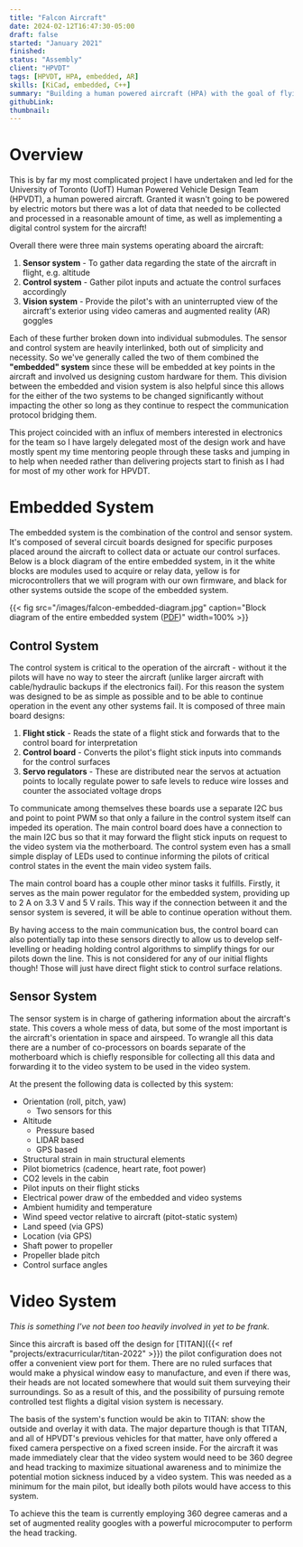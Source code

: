 ```yaml
---
title: "Falcon Aircraft"
date: 2024-02-12T16:47:30-05:00
draft: false
started: "January 2021"
finished:
status: "Assembly"
client: "HPVDT"
tags: [HPVDT, HPA, embedded, AR]
skills: [KiCad, embedded, C++]
summary: "Building a human powered aircraft (HPA) with the goal of flying a marathon's distance (42&nbsp;km) in under an hour"
githubLink:
thumbnail:
---
```


# Overview

This is by far my most complicated project I have undertaken and led for the University of Toronto (UofT) Human Powered Vehicle Design Team (HPVDT), a human powered aircraft. Granted it wasn't going to be powered by electric motors but there was a lot of data that needed to be collected and processed in a reasonable amount of time, as well as implementing a digital control system for the aircraft!

Overall there were three main systems operating aboard the aircraft:

1. **Sensor system** - To gather data regarding the state of the aircraft in flight, e.g. altitude
2. **Control system** - Gather pilot inputs and actuate the control surfaces accordingly
3. **Vision system** - Provide the pilot's with an uninterrupted view of the aircraft's exterior using video cameras and augmented reality (AR) goggles

Each of these further broken down into individual submodules. The sensor and control system are heavily interlinked, both out of simplicity and necessity. So we've generally called the two of them combined the **"embedded" system** since these will be embedded at key points in the aircraft and involved us designing custom hardware for them. This division between the embedded and vision system is also helpful since this allows for the either of the two systems to be changed significantly without impacting the other so long as they continue to respect the communication protocol bridging them.

This project coincided with an influx of members interested in electronics for the team so I have largely delegated most of the design work and have mostly spent my time mentoring people through these tasks and jumping in to help when needed rather than delivering projects start to finish as I had for most of my other work for HPVDT.

# Embedded System

The embedded system is the combination of the control and sensor system. It's composed of several circuit boards designed for specific purposes placed around the aircraft to collect data or actuate our control surfaces. Below is a block diagram of the entire embedded system, in it the white blocks are modules used to acquire or relay data, yellow is for microcontrollers that we will program with our own firmware, and black for other systems outside the scope of the embedded system.

{{< fig src="/images/falcon-embedded-diagram.jpg" caption="Block diagram of the entire embedded system ([PDF](/pdf/falcon-embedded-diagram.pdf))" width=100% >}}

## Control System

The control system is critical to the operation of the aircraft - without it the pilots will have no way to steer the aircraft (unlike larger aircraft with cable/hydraulic backups if the electronics fail). For this reason the system was designed to be as simple as possible and to be able to continue operation in the event any other systems fail. It is composed of three main board designs:

1. **Flight stick** - Reads the state of a flight stick and forwards that to the control board for interpretation
2. **Control board** - Converts the pilot's flight stick inputs into commands for the control surfaces
3. **Servo regulators** - These are distributed near the servos at actuation points to locally regulate power to safe levels to reduce wire losses and counter the associated voltage drops

To communicate among themselves these boards use a separate I2C bus and point to point PWM so that only a failure in the control system itself can impeded its operation. The main control board does have a connection to the main I2C bus so that it may forward the flight stick inputs on request to the video system via the motherboard. The control system even has a small simple display of LEDs used to continue informing the pilots of critical control states in the event the main video system fails.

The main control board has a couple other minor tasks it fulfills. Firstly, it serves as the main power regulator for the embedded system, providing up to 2&nbsp;A on 3.3&nbsp;V and 5&nbsp;V rails. This way if the connection between it and the sensor system is severed, it will be able to continue operation without them.

By having access to the main communication bus, the control board can also potentially tap into these sensors directly to allow us to develop self-levelling or heading holding control algorithms to simplify things for our pilots down the line. This is not considered for any of our initial flights though! Those will just have direct flight stick to control surface relations.

## Sensor System

The sensor system is in charge of gathering information about the aircraft's state. This covers a whole mess of data, but some of the most important is the aircraft's orientation in space and airspeed. To wrangle all this data there are a number of co-processors on boards separate of the motherboard which is chiefly responsible for collecting all this data and forwarding it to the video system to be used in the video system.

At the present the following data is collected by this system:

- Orientation (roll, pitch, yaw)
    - Two sensors for this
- Altitude
    - Pressure based
    - LIDAR based
    - GPS based
- Structural strain in main structural elements
- Pilot biometrics (cadence, heart rate, foot power)
- CO2 levels in the cabin
- Pilot inputs on their flight sticks
- Electrical power draw of the embedded and video systems
- Ambient humidity and temperature
- Wind speed vector relative to aircraft (pitot-static system)
- Land speed (via GPS)
- Location (via GPS)
- Shaft power to propeller
- Propeller blade pitch
- Control surface angles

# Video System

*This is something I've not been too heavily involved in yet to be frank.*

Since this aircraft is based off the design for [TITAN]({{< ref "projects/extracurricular/titan-2022" >}}) the pilot configuration does not offer a convenient view port for them. There are no ruled surfaces that would make a physical window easy to manufacture, and even if there was, their heads are not located somewhere that would suit them surveying their surroundings. So as a result of this, and the possibility of pursuing remote controlled test flights a digital vision system is necessary.

The basis of the system's function would be akin to TITAN: show the outside and overlay it with data. The major departure though is that TITAN, and all of HPVDT's previous vehicles for that matter, have only offered a fixed camera perspective on a fixed screen inside. For the aircraft it was made immediately clear that the video system would need to be 360 degree and head tracking to maximize situational awareness and to minimize the potential motion sickness induced by a video system. This was needed as a minimum for the main pilot, but ideally both pilots would have access to this system.

To achieve this the team is currently employing 360 degree cameras and a set of augmented reality googles with a powerful microcomputer to perform the head tracking.
